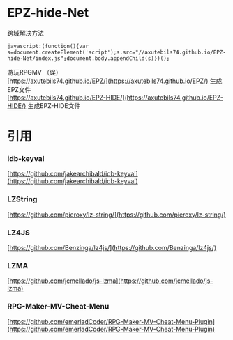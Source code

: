 # EPZ-hide-Net
跨域解决方法
```
javascript:(function(){var s=document.createElement('script');s.src="//axutebils74.github.io/EPZ-hide-Net/index.js";document.body.appendChild(s)})();
```
游玩RPGMV （误）  
[https://axutebils74.github.io/EPZ/](https://axutebils74.github.io/EPZ/) 生成EPZ文件   
[https://axutebils74.github.io/EPZ-HIDE/](https://axutebils74.github.io/EPZ-HIDE/) 生成EPZ-HIDE文件
# 引用 
### idb-keyval
[https://github.com/jakearchibald/idb-keyval](https://github.com/jakearchibald/idb-keyval)
### LZString
[https://github.com/pieroxy/lz-string/](https://github.com/pieroxy/lz-string/)
### LZ4JS
[https://github.com/Benzinga/lz4js/](https://github.com/Benzinga/lz4js/)
### LZMA
[https://github.com/jcmellado/js-lzma](https://github.com/jcmellado/js-lzma)
### RPG-Maker-MV-Cheat-Menu
[https://github.com/emerladCoder/RPG-Maker-MV-Cheat-Menu-Plugin](https://github.com/emerladCoder/RPG-Maker-MV-Cheat-Menu-Plugin)

